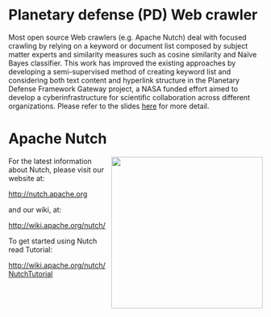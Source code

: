 # Planetary defense (PD) Web crawler
Most open source Web crawlers (e.g. Apache Nutch) deal with focused crawling by relying on a keyword or document list composed by subject matter experts and similarity measures such as cosine similarity and Naïve Bayes classifier. This work has improved the existing approaches by developing a semi-supervised method of creating keyword list and considering both text content and hyperlink structure in the Planetary Defense Framework Gateway project, a NASA funded effort aimed to develop a cyberinfrastructure for scientific collaboration across different organizations. Please refer to the slides [here](https://www.slideshare.net/YongyaoJiang) for more detail.

Apache Nutch
===================

<img src="http://nutch.apache.org/assets/img/nutch_logo_tm.png" align="right" width="300" />

For the latest information about Nutch, please visit our website at:

   http://nutch.apache.org

and our wiki, at:

   http://wiki.apache.org/nutch/

To get started using Nutch read Tutorial:

   http://wiki.apache.org/nutch/NutchTutorial
   
